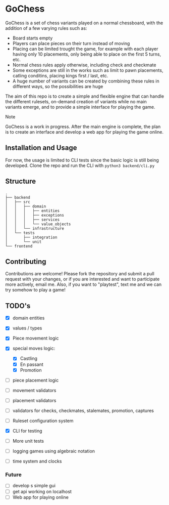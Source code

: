# GoChess

GoChess is a set of chess variants played on a normal chessboard, with the addition of a few varying rules such as:

- Board starts empty
- Players can place pieces on their turn instead of moving
- Placing can be limited trought the game, for example with each player having only 10 placements, only being able to place on the first 5 turns, etc.
- Normal chess rules apply otherwise, including check and checkmate
- Some exceptions are still in the works such as limit to pawn placements, catling conditins, placing kings first / last, etc.
- A huge number of variants can be created by combining these rules in different ways, so the possibilities are huge

The aim of this repo is to create a simple and flexible engine that can handle the different rulesets, on-demand creation of variants while no main variants emerge, and to provide a simple interface for playing the game.

> [!NOTE]
> GoChess is a work in progress. After the main engine is complete, the plan is to create an interface and develop a web app for playing the game online.

## Installation and Usage
For now, the usage is limited to CLI tests since the basic logic is still being developed.
Clone the repo and run the CLI with `python3 backend/cli.py`


## Structure

```
.
├── backend
│   ├── src
│   │   ├── domain
│   │   │   ├── entities
│   │   │   ├── exceptions
│   │   │   ├── services
│   │   │   └── value_objects
│   │   └── infrastructure
│   └── tests
│       ├── integration
│       └── unit
└── frontend
```

## Contributing
Contributions are welcome! Please fork the repository and submit a pull request with your changes, or if you are interested and want to participate more actively, email me. 
Also, if you want to "playtest", text me and we can try somehow to play a game!

## TODO's
- [x] domain entities
- [x] values / types
- [x] Piece movement logic
- [x] special moves logic:
    - [x] Castling
    - [x] En passant
    - [x] Promotion
- [ ] piece placement logic
- [ ] movement validators
- [ ] placement validators
- [ ] validators for checks, checkmates, stalemates, promotion, captures

- [ ] Ruleset configuration system 
- [x] CLI for testing
- [ ] More unit tests
- [ ] logging games using algebraic notation
- [ ] time system and clocks

### Future
- [ ] develop s simple gui
- [ ] get api working on localhost
- [ ] Web app for playing online